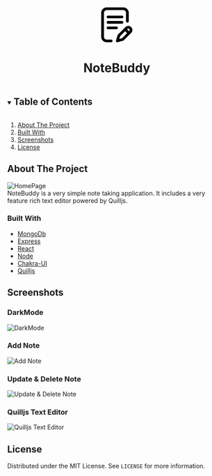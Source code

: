 <br  />
<p  align="center">
<a href="https://github.com/DeeprajB/NoteBuddy">
<img src="https://raw.githubusercontent.com/DeeprajB/NoteBuddy/main/notebuddy-client/public/notebuddy-logo-512.png?token=GHSAT0AAAAAABX6O562BFNIGZE2ACQNFKGIYYV5E5A" alt="Logo" width="80" height="80"></a>
<h1  align="center">NoteBuddy</h1>
</p>

<!-- TABLE OF CONTENTS -->
<details open="open">
  <summary><h2 style="display: inline-block">Table of Contents</h2></summary>
  <ol>
    <li>
      <a href="#about-the-project">About The Project</a>
    </li>
    <li><a href="#built-with">Built With</a></li>
    <li><a href="#screenshots">Screenshots</a></li>
    <li><a href="#license">License</a></li>
  </ol>
</details>

## About The Project

![HomePage](https://i.ibb.co/VDTNpBN/notebuddy-netlify-app-Note-Buddy-1.png)<br />
NoteBuddy is a very simple note taking application. It includes a very feature rich text editor powered by Quilljs.
<br />

### Built With

* [MongoDb](https://www.mongodb.com/)
* [Express](https://expressjs.com/)
* [React](https://reactjs.org/)
* [Node](https://nodejs.org/en/)
* [Chakra-UI](https://chakra-ui.com/)
* [Quilljs](https://quilljs.com/)

## Screenshots
### DarkMode
![DarkMode](https://i.ibb.co/WVq8QZx/notebuddy-netlify-app-Note-Buddy.png)<br/>
### Add Note
![Add Note](https://i.ibb.co/9rcfGsJ/notebuddy-netlify-app-Note-Buddy-2.png)<br/>
### Update & Delete Note
![Update & Delete Note](https://i.ibb.co/5vJgYkJ/Screenshot-2022-09-05-at-5-38-41-PM.png)<br/>
### Quilljs Text Editor
![Quilljs Text Editor](https://i.ibb.co/K54RCpH/notebuddy-netlify-app-Note-Buddy-3.png)
## License

Distributed under the MIT License. See `LICENSE` for more information.